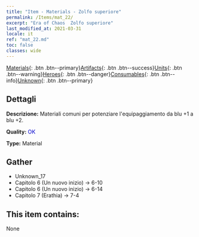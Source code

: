 ```yaml
---
title: "Item - Materials - Zolfo superiore"
permalink: /Items/mat_22/
excerpt: "Era of Chaos  Zolfo superiore"
last_modified_at: 2021-03-31
locale: it
ref: "mat_22.md"
toc: false
classes: wide
---
```

 [Materials](/it/Items/){: .btn .btn--primary}[Artifacts](/it/Items/Artifacts/){: .btn .btn--success}[Units](/it/Items/Units/){: .btn .btn--warning}[Heroes](/it/Items/Heroes/){: .btn .btn--danger}[Consumables](/it/Items/Consumables/){: .btn .btn--info}[Unknown](/it/Items/Unknown/){: .btn .btn--primary}

## Dettagli
 **Descrizione:** Materiali comuni per potenziare l'equipaggiamento da blu +1 a blu +2.

 **Quality:** <span style="color: #0000CD">OK</span>

 **Type:** Material

## Gather

*    Unknown_17 
*    Capitolo 6 (Un nuovo inizio) -> 6-10 
*    Capitolo 6 (Un nuovo inizio) -> 6-14 
*    Capitolo 7 (Erathia) -> 7-4 

## This item contains:

  None

